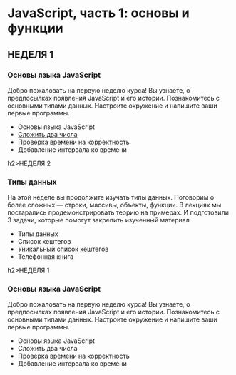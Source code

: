 <h1>JavaScript, часть 1: основы и функции</h1>

<h2>НЕДЕЛЯ 1</h2>
<h3>Основы языка JavaScript</h3>
<p>Добро пожаловать на первую неделю курса! Вы узнаете, о предпосылках появления JavaScript и его истории. Познакомитесь с основными типами данных. Настроите окружение и напишите ваши первые программы.</p>

<ul>
<li>Основы языка JavaScript
<li><a href="week-1/ex_1/index.js">Сложить два числа</a>
<li>Проверка времени на корректность
<li>Добавление интервала ко времени
</ul>

h2>НЕДЕЛЯ 2</h2>
<h3>Типы данных</h3>
<p>На этой неделе вы продолжите изучать типы данных. Поговорим о более сложных — строки, массивы, объекты, функции. В лекциях мы постарались продемонстрировать теорию на примерах. И подготовили 3 задачи, которые помогут закрепить изученный материал.</p>

<ul>
<li>Типы данных
<li>Список хештегов
<li>Уникальный список хештегов
<li>Телефонная книга
</ul>

h2>НЕДЕЛЯ 1</h2>
<h3>Основы языка JavaScript</h3>
<p>Добро пожаловать на первую неделю курса! Вы узнаете, о предпосылках появления JavaScript и его истории. Познакомитесь с основными типами данных. Настроите окружение и напишите ваши первые программы.</p>

<ul>
<li>Основы языка JavaScript
<li>Сложить два числа
<li>Проверка времени на корректность
<li>Добавление интервала ко времени
</ul>
